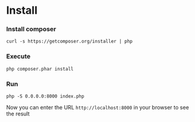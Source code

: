 # Install

### Install composer
`curl -s https://getcomposer.org/installer | php`
### Execute
`php composer.phar install`

### Run
 `php -S 0.0.0.0:8000 index.php`

Now you can enter the URL `http://localhost:8000` in your browser to see the result
